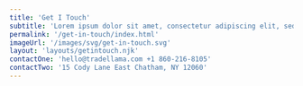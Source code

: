 ```yaml
---
title: 'Get I Touch'
subtitle: 'Lorem ipsum dolor sit amet, consectetur adipiscing elit, sed do.'
permalink: '/get-in-touch/index.html'
imageUrl: '/images/svg/get-in-touch.svg'
layout: 'layouts/getintouch.njk'
contactOne: 'hello@tradellama.com +1 860-216-8105'
contactTwo: '15 Cody Lane East Chatham, NY 12060'
---
```



